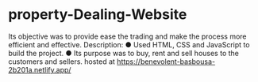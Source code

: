 # property-Dealing-Website
Its objective was to provide ease the trading and make the process more efficient and effective. Description: ● Used HTML, CSS and JavaScript to build the project. ● Its purpose was to buy, rent and sell houses to the customers and sellers.
hosted at https://benevolent-basbousa-2b201a.netlify.app/
